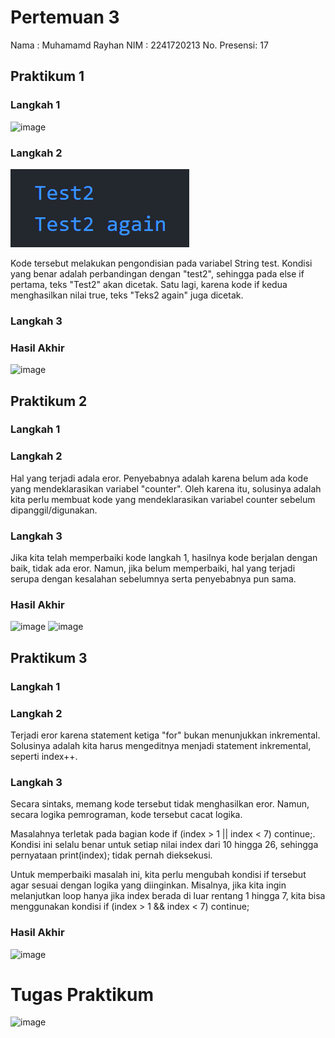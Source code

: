 # Pertemuan 3

Nama        : Muhamamd Rayhan
NIM         : 2241720213
No. Presensi: 17

## Praktikum 1
### Langkah 1
![image](https://github.com/user-attachments/assets/8d9ff378-07f3-4cb1-8dd6-138c91cfdfd4)


### Langkah 2
![Hasil Eksekusi P1](https://github.com/gwenziro/pemrograman_mobile/raw/main/Pertemuan%203/docs/Hasil%20Eksekusi%20P1.png)

Kode tersebut melakukan pengondisian pada variabel String test. Kondisi yang benar adalah perbandingan dengan "test2", sehingga pada else if pertama, teks "Test2" akan dicetak. Satu lagi, karena kode if kedua menghasilkan nilai true, teks "Teks2 again" juga dicetak.

### Langkah 3

### Hasil Akhir
![image](https://github.com/user-attachments/assets/db4a4f1d-bd74-476e-852b-0121496cb70d)

## Praktikum 2
### Langkah 1

### Langkah 2
Hal yang terjadi adala eror. Penyebabnya adalah karena belum ada kode yang mendeklarasikan variabel "counter". Oleh karena itu, solusinya adalah kita perlu membuat kode yang mendeklarasikan variabel counter sebelum dipanggil/digunakan.

### Langkah 3
Jika kita telah memperbaiki kode langkah 1, hasilnya kode berjalan dengan baik, tidak ada eror. Namun, jika belum memperbaiki, hal yang terjadi serupa dengan kesalahan sebelumnya serta penyebabnya pun sama.

### Hasil Akhir
![image](https://github.com/user-attachments/assets/f918a604-ee2c-4f9d-ac18-3a7859998afa)
![image](https://github.com/user-attachments/assets/b8753dae-fe46-400b-93db-0cf8137753cb)

## Praktikum 3

### Langkah 1

### Langkah 2
Terjadi eror karena statement ketiga "for" bukan menunjukkan inkremental. Solusinya adalah kita harus mengeditnya menjadi statement inkremental, seperti index++.

### Langkah 3
Secara sintaks, memang kode tersebut tidak menghasilkan eror. Namun, secara logika pemrograman, kode tersebut cacat logika.

Masalahnya terletak pada bagian kode if (index > 1 || index < 7) continue;. Kondisi ini selalu benar untuk setiap nilai index dari 10 hingga 26, sehingga pernyataan print(index); tidak pernah dieksekusi.

Untuk memperbaiki masalah ini, kita perlu mengubah kondisi if tersebut agar sesuai dengan logika yang diinginkan. Misalnya, jika kita ingin melanjutkan loop hanya jika index berada di luar rentang 1 hingga 7, kita bisa menggunakan kondisi if (index > 1 && index < 7) continue;

### Hasil Akhir
![image](https://github.com/user-attachments/assets/48bb9660-599c-4da2-a773-847392effa00)

# Tugas Praktikum
![image](https://github.com/user-attachments/assets/1e0011fb-6730-4d72-a9ad-5748f66cdbb4)
